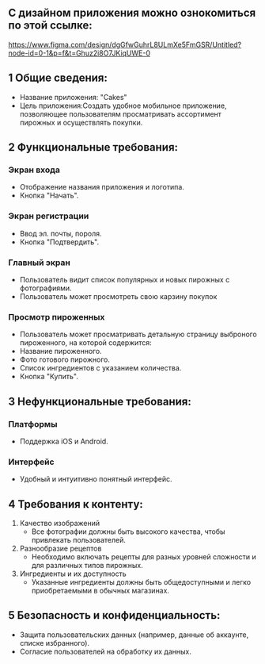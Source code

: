 ## С дизайном приложения можно ознокомиться по этой ссылке: 
https://www.figma.com/design/dgGfwGuhrL8ULmXe5FmGSR/Untitled?node-id=0-1&p=f&t=Ghuz2i8O7JKiqUWE-0

## 1 Общие сведения:
- Название приложения: "Cakes" 
- Цель приложения:Создать удобное мобильное приложение, позволяющее пользователям просматривать ассортимент пирожных и осуществлять покупки.

## 2 Функциональные требования: 
### Экран входа
- Отображение названия приложения и логотипа.
- Кнопка "Начать".
### Экран регистрации
- Ввод эл. почты, пороля.
- Кнопка "Подтвердить".
### Главный экран
- Пользователь видит список популярных и новых пирожных с фотографиями.
- Пользователь может просмотреть свою карзину покупок
### Просмотр пироженных
- Пользователь может просматривать детальную страницу выброного пироженного, на которой содержится:
- Название пироженного.
- Фото готового пирожного.
- Список ингредиентов с указанием количества.
- Кнопка "Купить".

## 3 Нефункциональные требования:
### Платформы
- Поддержка iOS и Android.

### Интерфейс
- Удобный и интуитивно понятный интерфейс.

## 4 Требования к контенту:
1. Качество изображений
   - Все фотографии должны быть высокого качества, чтобы привлекать пользователей.
2. Разнообразие рецептов
   - Необходимо включать рецепты для разных уровней сложности и для различных типов пирожных.
3. Ингредиенты и их доступность
   - Указанные ингредиенты должны быть общедоступными и легко приобретаемыми в обычных магазинах.

## 5 Безопасность и конфиденциальность:
- Защита пользовательских данных (например, данные об аккаунте, списке избранного).
- Согласие пользователей на обработку их данных.
